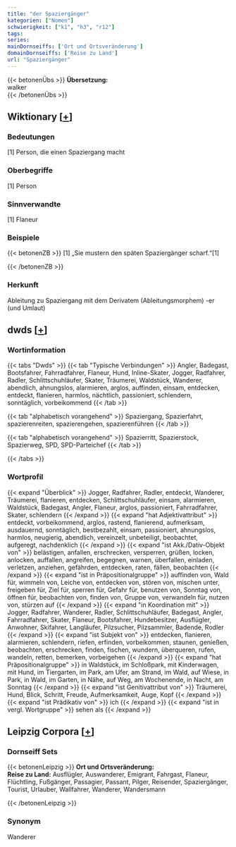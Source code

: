 ```yaml
---
title: "der Spaziergänger"
kategorien: ["Nomen"]
schwierigkeit: ["k1", "h3", "r12"]
tags:
series:
mainDornseiffs: ['Ort und Ortsveränderung']
domainDornseiffs: ['Reise zu Land']
url: "Spaziergänger"
---
```


{{< betonenÜbs >}}
**Übersetzung:**  
walker  
{{< /betonenÜbs >}}

## Wiktionary [[+](https://de.wiktionary.org/wiki/Spaziergänger)]

### Bedeutungen
[1] Person, die einen Spaziergang macht  

### Oberbegriffe
[1] Person  

### Sinnverwandte
[1] Flaneur  

### Beispiele
{{< betonenZB >}}
[1] „Sie mustern den späten Spaziergänger scharf.“[1]  

{{< /betonenZB >}}
### Herkunft
Ableitung zu Spaziergang mit dem Derivatem (Ableitungsmorphem) -er (und Umlaut)  



## dwds [[+](https://www.dwds.de/wb/Spaziergänger)]

### Wortinformation
{{< tabs "Dwds" >}}
{{< tab "Typische Verbindungen" >}}
Angler, Badegast, Bootsfahrer, Fahrradfahrer, Flaneur, Hund, Inline-Skater, Jogger, Radfahrer, Radler, Schlittschuhläufer, Skater, Träumerei, Waldstück, Wanderer, abendlich, ahnungslos, alarmieren, arglos, auffinden, einsam, entdecken, entdeckt, flanieren, harmlos, nächtlich, passioniert, schlendern, sonntäglich, vorbeikommend
{{< /tab >}}

{{< tab "alphabetisch vorangehend" >}}
Spaziergang, Spazierfahrt, spazierenreiten, spazierengehen, spazierenführen
{{< /tab >}}

{{< tab "alphabetisch vorangehend" >}}
Spazierritt, Spazierstock, Spazierweg, SPD, SPD-Parteichef
{{< /tab >}}

{{< /tabs >}}

### Wortprofil
{{< expand "Überblick" >}} Jogger, Radfahrer, Radler, entdeckt, Wanderer, Träumerei, flanieren, entdecken, Schlittschuhläufer, einsam, alarmieren, Waldstück, Badegast, Angler, Flaneur, arglos, passioniert, Fahrradfahrer, Skater, schlendern {{< /expand >}}
{{< expand "hat Adjektivattribut" >}} entdeckt, vorbeikommend, arglos, rastend, flanierend, aufmerksam, ausdauernd, sonntäglich, bestbezahlt, einsam, passioniert, ahnungslos, harmlos, neugierig, abendlich, vereinzelt, unbeteiligt, beobachtet, aufgeregt, nachdenklich {{< /expand >}}
{{< expand "ist Akk./Dativ-Objekt von" >}} belästigen, anfallen, erschrecken, versperren, grüßen, locken, anlocken, auffallen, angreifen, begegnen, warnen, überfallen, einladen, verletzen, anziehen, gefährden, entdecken, raten, fällen, beobachten {{< /expand >}}
{{< expand "ist in Präpositionalgruppe" >}} auffinden von, Wald für, wimmeln von, Leiche von, entdecken von, stören von, mischen unter, freigeben für, Ziel für, sperren für, Gefahr für, benutzen von, Sonntag von, öffnen für, beobachten von, finden von, Gruppe von, verwandeln für, nutzen von, stürzen auf {{< /expand >}}
{{< expand "in Koordination mit" >}} Jogger, Radfahrer, Wanderer, Radler, Schlittschuhläufer, Badegast, Angler, Fahrradfahrer, Skater, Flaneur, Bootsfahrer, Hundebesitzer, Ausflügler, Anwohner, Skifahrer, Langläufer, Pilzsucher, Pilzsammler, Badende, Rodler {{< /expand >}}
{{< expand "ist Subjekt von" >}} entdecken, flanieren, alarmieren, schlendern, riefen, erfinden, vorbeikommen, staunen, genießen, beobachten, erschrecken, finden, fischen, wundern, überqueren, rufen, wandeln, retten, bemerken, vorbeigehen {{< /expand >}}
{{< expand "hat Präpositionalgruppe" >}} in Waldstück, im Schloßpark, mit Kinderwagen, mit Hund, im Tiergarten, im Park, am Ufer, am Strand, im Wald, auf Wiese, in Park, in Wald, im Garten, in Nähe, auf Weg, am Wochenende, in Nacht, am Sonntag {{< /expand >}}
{{< expand "ist Genitivattribut von" >}} Träumerei, Hund, Blick, Schritt, Freude, Aufmerksamkeit, Auge, Kopf {{< /expand >}}
{{< expand "ist Prädikativ von" >}} ich {{< /expand >}}
{{< expand "ist in vergl. Wortgruppe" >}} sehen als {{< /expand >}}

## Leipzig Corpora [[+](https://corpora.uni-leipzig.de/en/res?word=Spaziergänger&corpusId=deu_newscrawl-public_2018)]

### Dornseiff Sets
{{< betonenLeipzig >}}
**Ort und Ortsveränderung:**  
**Reise zu Land:** Ausflügler, Auswanderer, Emigrant, Fahrgast, Flaneur, Flüchtling, Fußgänger, Passagier, Passant, Pilger, Reisender, Spaziergänger, Tourist, Urlauber, Wallfahrer, Wanderer, Wandersmann  

{{< /betonenLeipzig >}}

### Synonym
Wanderer

